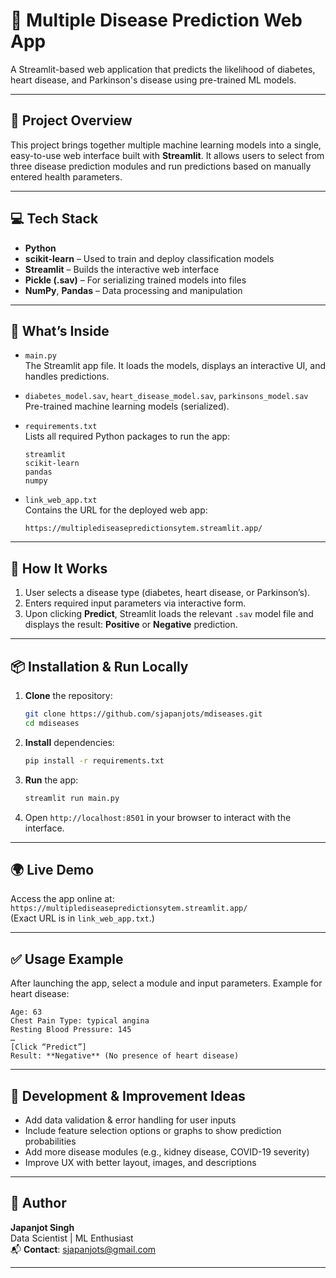# 🏥 Multiple Disease Prediction Web App

A Streamlit-based web application that predicts the likelihood of diabetes, heart disease, and Parkinson's disease using pre-trained ML models.

---

## 🚀 Project Overview

This project brings together multiple machine learning models into a single, easy-to-use web interface built with **Streamlit**. It allows users to select from three disease prediction modules and run predictions based on manually entered health parameters.

---

## 💻 Tech Stack

- **Python**
- **scikit-learn** – Used to train and deploy classification models
- **Streamlit** – Builds the interactive web interface
- **Pickle (.sav)** – For serializing trained models into files
- **NumPy**, **Pandas** – Data processing and manipulation

---

## 📄 What’s Inside

- `main.py`  
  The Streamlit app file. It loads the models, displays an interactive UI, and handles predictions.

- `diabetes_model.sav`, `heart_disease_model.sav`, `parkinsons_model.sav`  
  Pre-trained machine learning models (serialized).

- `requirements.txt`  
  Lists all required Python packages to run the app:
  ```text
  streamlit
  scikit-learn
  pandas
  numpy
  ```

- `link_web_app.txt`  
  Contains the URL for the deployed web app:
  ```
  https://multiplediseasepredictionsytem.streamlit.app/
  ```

---

## 🧠 How It Works

1. User selects a disease type (diabetes, heart disease, or Parkinson’s).
2. Enters required input parameters via interactive form.
3. Upon clicking **Predict**, Streamlit loads the relevant `.sav` model file and displays the result: **Positive** or **Negative** prediction.

---

## 📦 Installation & Run Locally

1. **Clone** the repository:
   ```bash
   git clone https://github.com/sjapanjots/mdiseases.git
   cd mdiseases
   ```

2. **Install** dependencies:
   ```bash
   pip install -r requirements.txt
   ```

3. **Run** the app:
   ```bash
   streamlit run main.py
   ```

4. Open `http://localhost:8501` in your browser to interact with the interface.

---

## 🌍 Live Demo

Access the app online at:  
`https://multiplediseasepredictionsytem.streamlit.app/`  
(Exact URL is in `link_web_app.txt`.)

---

## ✅ Usage Example

After launching the app, select a module and input parameters. Example for heart disease:

```
Age: 63  
Chest Pain Type: typical angina  
Resting Blood Pressure: 145  
…  
[Click “Predict”]  
Result: **Negative** (No presence of heart disease)
```

---

## 🔧 Development & Improvement Ideas

- Add data validation & error handling for user inputs
- Include feature selection options or graphs to show prediction probabilities
- Add more disease modules (e.g., kidney disease, COVID-19 severity)
- Improve UX with better layout, images, and descriptions

---

## 📝 Author

**Japanjot Singh**  
Data Scientist | ML Enthusiast  
📬 **Contact**: sjapanjots@gmail.com

---
